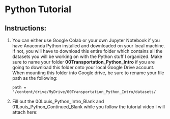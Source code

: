 # Python Tutorial

## Instructions:
  1. You can either use Google Colab or your own Jupyter Notebook if you have Anaconda Python installed and downloaded on your local machine. If not, you will have to download this entire folder which contains all the datasets you will be working on with the Python stuff I organized. Make sure to name your folder **00Transportation_Python_Intro** if you are going to download this folder onto your local Google Drive account. When mounting this folder into Google drive, be sure to rename your file path as the following:

         path = '/content/drive/MyDrive/00Transportation_Python_Intro/datasets/
  
  2. Fill out the 00Louis_Python_Intro_Blank and 01Louis_Python_Continued_Blank while you follow the tutorial video I will attach here: 
